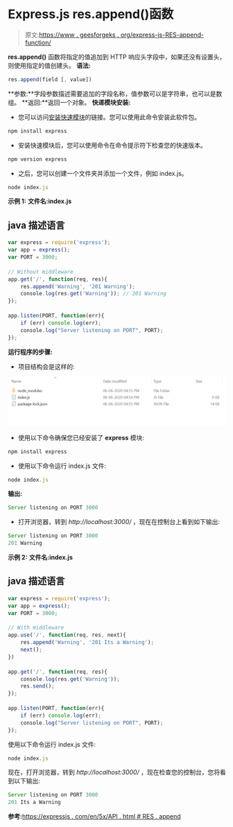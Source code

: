 # Express.js res.append()函数

> 原文:[https://www . geesforgeks . org/express-js-RES-append-function/](https://www.geeksforgeeks.org/express-js-res-append-function/)

**res.append()** 函数将指定的值追加到 HTTP 响应头字段中，如果还没有设置头，则使用指定的值创建头。
**语法:**

```js
res.append(field [, value])
```

**参数:**字段参数描述需要追加的字段名称，值参数可以是字符串，也可以是数组。
**返回:**返回一个对象。
**快递模块安装:**

*   您可以访问[安装快速模块](https://www.npmjs.com/package/express)的链接。您可以使用此命令安装此软件包。

```js
npm install express
```

*   安装快速模块后，您可以使用命令在命令提示符下检查您的快速版本。

```js
npm version express
```

*   之后，您可以创建一个文件夹并添加一个文件，例如 index.js。

```js
node index.js
```

**示例 1:** **文件名:index.js**

## java 描述语言

```js
var express = require('express');
var app = express();
var PORT = 3000;

// Without middleware
app.get('/', function(req, res){
    res.append('Warning', '201 Warning');
    console.log(res.get('Warning')); // 201 Warning
});

app.listen(PORT, function(err){
    if (err) console.log(err);
    console.log("Server listening on PORT", PORT);
});
```

**运行程序的步骤:**

*   项目结构会是这样的:

![](img/3209d9b4369c180282a34be8070d7d6e.png)

*   使用以下命令确保您已经安装了 **express** 模块:

```js
npm install express
```

*   使用以下命令运行 index.js 文件:

```js
node index.js
```

**输出:**

```js
Server listening on PORT 3000
```

*   打开浏览器，转到 *http://localhost:3000/* ，现在在控制台上看到如下输出:

```js
Server listening on PORT 3000
201 Warning
```

**示例 2:** **文件名:index.js**

## java 描述语言

```js
var express = require('express');
var app = express();
var PORT = 3000;

// With middleware
app.use('/', function(req, res, next){
    res.append('Warning', '201 Its a Warning');
    next();
})

app.get('/', function(req, res){
    console.log(res.get('Warning'));
    res.send();
});

app.listen(PORT, function(err){
    if (err) console.log(err);
    console.log("Server listening on PORT", PORT);
});
```

使用以下命令运行 index.js 文件:

```js
node index.js
```

现在，打开浏览器，转到 *http://localhost:3000/* ，现在检查您的控制台，您将看到以下输出:

```js
Server listening on PORT 3000
201 Its a Warning
```

**参考:**[https://expressjs . com/en/5x/API . html # RES . append](https://expressjs.com/en/5x/api.html#res.append)